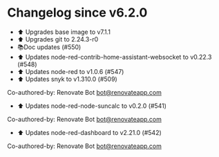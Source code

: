 # Changelog since v6.2.0
- :arrow_up: Upgrades base image to v7.1.1 
- :arrow_up: Upgrades git to 2.24.3-r0 
- 📚Doc updates (#550) 
- :arrow_up: Updates node-red-contrib-home-assistant-websocket to v0.22.3 (#548) 
- :arrow_up: Updates node-red to v1.0.6 (#547) 
- :arrow_up: Updates snyk to v1.310.0 (#509)

Co-authored-by: Renovate Bot <bot@renovateapp.com> 
- :arrow_up: Updates node-red-node-suncalc to v0.2.0 (#541)

Co-authored-by: Renovate Bot <bot@renovateapp.com> 
- :arrow_up: Updates node-red-dashboard to v2.21.0 (#542)

Co-authored-by: Renovate Bot <bot@renovateapp.com> 
